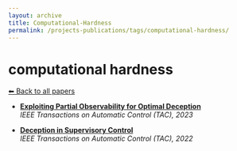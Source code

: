 ```yaml
---
layout: archive
title: Computational-Hardness
permalink: /projects-publications/tags/computational-hardness/
---
```


# computational hardness
[⬅ Back to all papers](../papers.md)

- **[Exploiting Partial Observability for Optimal Deception](../papers.md)**  
  *IEEE Transactions on Automatic Control (TAC), 2023*

- **[Deception in Supervisory Control](../papers.md)**  
  *IEEE Transactions on Automatic Control (TAC), 2022*
